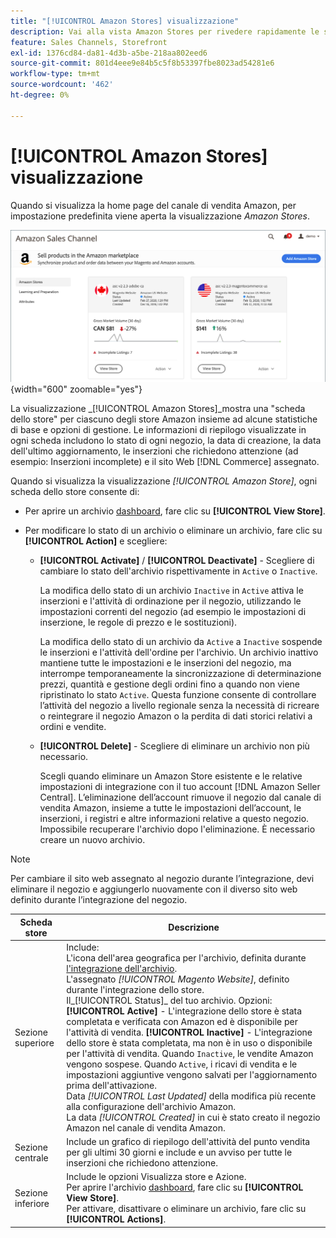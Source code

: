 ```yaml
---
title: "[!UICONTROL Amazon Stores] visualizzazione"
description: Vai alla vista Amazon Stores per rivedere rapidamente le statistiche di base per ciascuno dei tuoi store Amazon e accedere alle opzioni di gestione.
feature: Sales Channels, Storefront
exl-id: 1376cd84-da81-4d3b-a5be-218aa802eed6
source-git-commit: 801d4eee9e84b5c5f8b53397fbe8023ad54281e6
workflow-type: tm+mt
source-wordcount: '462'
ht-degree: 0%

---
```


# [!UICONTROL Amazon Stores] visualizzazione

Quando si visualizza la home page del canale di vendita Amazon, per impostazione predefinita viene aperta la visualizzazione _Amazon Stores_.

![Visualizzazione archivi Amazon](assets/amazon-sales-channel-home-tabs.png){width="600" zoomable="yes"}

La visualizzazione _[!UICONTROL Amazon Stores]_mostra una &quot;scheda dello store&quot; per ciascuno degli store Amazon insieme ad alcune statistiche di base e opzioni di gestione. Le informazioni di riepilogo visualizzate in ogni scheda includono lo stato di ogni negozio, la data di creazione, la data dell&#39;ultimo aggiornamento, le inserzioni che richiedono attenzione (ad esempio: Inserzioni incomplete) e il sito Web [!DNL Commerce] assegnato.

Quando si visualizza la visualizzazione _[!UICONTROL Amazon Store]_, ogni scheda dello store consente di:

- Per aprire un archivio [dashboard](./amazon-store-dashboard.md), fare clic su **[!UICONTROL View Store]**.

- Per modificare lo stato di un archivio o eliminare un archivio, fare clic su **[!UICONTROL Action]** e scegliere:

   - **[!UICONTROL Activate]** / **[!UICONTROL Deactivate]** - Scegliere di cambiare lo stato dell&#39;archivio rispettivamente in `Active` o `Inactive`.

     La modifica dello stato di un archivio `Inactive` in `Active` attiva le inserzioni e l&#39;attività di ordinazione per il negozio, utilizzando le impostazioni correnti del negozio (ad esempio le impostazioni di inserzione, le regole di prezzo e le sostituzioni).

     La modifica dello stato di un archivio da `Active` a `Inactive` sospende le inserzioni e l&#39;attività dell&#39;ordine per l&#39;archivio. Un archivio inattivo mantiene tutte le impostazioni e le inserzioni del negozio, ma interrompe temporaneamente la sincronizzazione di determinazione prezzi, quantità e gestione degli ordini fino a quando non viene ripristinato lo stato `Active`. Questa funzione consente di controllare l’attività del negozio a livello regionale senza la necessità di ricreare o reintegrare il negozio Amazon o la perdita di dati storici relativi a ordini e vendite.

   - **[!UICONTROL Delete]** - Scegliere di eliminare un archivio non più necessario.

     Scegli quando eliminare un Amazon Store esistente e le relative impostazioni di integrazione con il tuo account [!DNL Amazon Seller Central]. L’eliminazione dell’account rimuove il negozio dal canale di vendita Amazon, insieme a tutte le impostazioni dell’account, le inserzioni, i registri e altre informazioni relative a questo negozio. Impossibile recuperare l&#39;archivio dopo l&#39;eliminazione. È necessario creare un nuovo archivio.

>[!NOTE]
>Per cambiare il sito web assegnato al negozio durante l’integrazione, devi eliminare il negozio e aggiungerlo nuovamente con il diverso sito web definito durante l’integrazione del negozio.

| Scheda store | Descrizione |
|----------------|-----------------------------------------------------------------------------------------------------------------------------------------------------------------------------------------------------------------------------------------------------------------------------------------------------------------------------------------------------------------------------------------------------------------------------------------------------------------------------------------------------------------------------------------------------------------------------------------------------------------------------------------------------------------------------------------------------------------------------------------------------------------------------------------------------------------------|
| Sezione superiore | Include: <br>L&#39;icona dell&#39;area geografica per l&#39;archivio, definita durante [l&#39;integrazione dell&#39;archivio](./store-integration.md).<br> L&#39;assegnato _[!UICONTROL Magento Website]_, definito durante l&#39;integrazione dello store.<br>Il_[!UICONTROL Status]_ del tuo archivio. Opzioni: **[!UICONTROL Active]** - L&#39;integrazione dello store è stata completata e verificata con Amazon ed è disponibile per l&#39;attività di vendita. **[!UICONTROL Inactive]** - L&#39;integrazione dello store è stata completata, ma non è in uso o disponibile per l&#39;attività di vendita. Quando `Inactive`, le vendite Amazon vengono sospese. Quando `Active`, i ricavi di vendita e le impostazioni aggiuntive vengono salvati per l&#39;aggiornamento prima dell&#39;attivazione.<br>Data *[!UICONTROL Last Updated]* della modifica più recente alla configurazione dell&#39;archivio Amazon.<br>La data *[!UICONTROL Created]* in cui è stato creato il negozio Amazon nel canale di vendita Amazon. |
| Sezione centrale | Include un grafico di riepilogo dell&#39;attività del punto vendita per gli ultimi 30 giorni e include e un avviso per tutte le inserzioni che richiedono attenzione. |
| Sezione inferiore | Include le opzioni Visualizza store e Azione.<br>Per aprire l&#39;archivio [dashboard](./amazon-store-dashboard.md), fare clic su **[!UICONTROL View Store]**.<br>Per attivare, disattivare o eliminare un archivio, fare clic su **[!UICONTROL Actions]**. |

